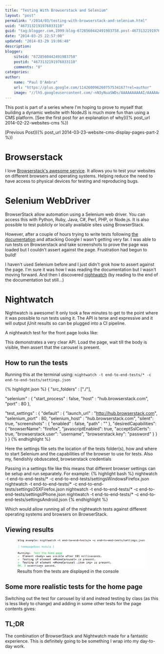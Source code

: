 ```yaml
---
title: "Testing With Browserstack and Selenium"
layout: "post"
permalink: "/2014/03/testing-with-browserstack-and-selenium.html"
uuid: "4673132191976833110"
guid: "tag:blogger.com,1999:blog-6728560442491983758.post-4673132191976833110"
date: "2014-03-25 22:57:00"
updated: "2014-03-29 19:06:48"
description: 
blogger:
    siteid: "6728560442491983758"
    postid: "4673132191976833110"
    comments: "0"
categories: 
author: 
    name: "Paul D'Ambra"
    url: "https://plus.google.com/114260096260757534167?rel=author"
    image: "//lh5.googleusercontent.com/-nN3yNuaSWDs/AAAAAAAAAAI/AAAAAAAABQU/ESeyTW5Duf0/s512-c/photo.jpg"
---
```


This post is part of a series where I'm hoping to prove to myself that building a dynamic website with NodeJS is much more fun than using a CMS platform. [See the first post for an explanation of why]({% post_url 2014-02-22-websites-cms %})

[Previous Post]({% post_url 2014-03-23-website-cms-display-pages-part-2 %})

# Browserstack

I love [Browserstack's awesome service](http://www.browserstack.com/). It allows you to test your websites on different browsers and operating systems. Helping reduce the need to have access to physical devices for testing and reproducing bugs.

# Selenium WebDriver

BrowserStack allow automation using a Selenium web driver. You can access this with Python, Ruby, Java, C#, Perl, PHP, or Node.js. It is also possible to test publicly or locally available sites using BrowserStack.

<!--more-->

However, after a couple of hours trying to write tests following <a href="http://www.browserstack.com/automate/node" target="_blank">the documentation</a> and attacking Google I wasn't getting very far. I was able to run tests on Browserstack and take screenshots to prove the page was loaded but I couldn't assert against the page. Frustration had begun to build!

I haven't used Selenium before and I just didn't grok how to assert against the page. I'm sure it was how I was reading the documentation but I wasn't moving forward. And then I discovered <a href="http://nightwatchjs.org/" target="_blank">nightwatch</a> (by reading to the end of the documentation but still...)

# Nightwatch

Nightwatch is awesome! It only took a few minutes to get to the point where it was possible to run tests using it. The API is terse and expressive and it will output jUnit results so can be plugged into a CI pipeline.

A nightwatch test for the front page looks like:
<script src="http://gist-it.appspot.com/github/pauldambra/omniclopse/blob/ba6e169be1043f88ce5482eddd55a065648e9ba2/end-to-end-tests/homepageSpec.js"></script> This demonstrates a very clear API. Load the page, wait till the body is visible, then assert that the carousel is present. 

## How to run the tests

Running this at the terminal using:
`nightwatch -t end-to-end-tests/* -c end-to-end-tests/settings.json`

{% highlight json %}
{
  "src_folders" : ["./"],

  "selenium" : {
    "start_process" : false,
    "host" : "hub.browserstack.com",
    "port" : 80
  },

  "test_settings" : {
    "default" : {
      "launch_url" : "http://hub.browserstack.com",
      "selenium_port"  : 80,
      "selenium_host"  : "hub.browserstack.com",
      "silent": true,
      "screenshots" : {
        "enabled" : false,
        "path" : ""
      },
      "desiredCapabilities": {
        "browserName": "firefox",
        "javascriptEnabled": true,
        "acceptSslCerts": true,
        "browserstack.user": "username",
        "browserstack.key": "password"
      }
    }
  }
}
{% endhighlight %}

Here the settings file sets the location of the tests folder(s), how and where to start Selenium and the capabilities of the browser to use for tests. Also my, fiendishly obduscated, browserstack credentials

Passing in a settings file like this means that different browser settings can be setup and run separately. For example:
{% highlight bash %}
nightwatch -t end-to-end-tests/* -c end-to-end-tests/settingsWindowsFirefox.json
nightwatch -t end-to-end-tests/* -c end-to-end-tests/settingsOSXFirefox.json
nightwatch -t end-to-end-tests/* -c end-to-end-tests/settingsIPhone.json
nightwatch -t end-to-end-tests/* -c end-to-end-tests/settingsAndroid.json
{% endhighlight %}

Which would allow running all of the nightwatch tests against different operating systems and browsers on BrowserStack.

## Viewing results

<figure>
    <img src="/images/run-nightwatch.png" alt="Results from the tests are displayed in the console" class="img-responsive img-thumbnail"/>
    <figcaption>Results from the tests are displayed in the console</figcaption>
</figure>

## Some more realistic tests for the home page

Switching out the test for carousel by id and instead testing by class (as this is less likely to change) and adding in some other tests for the page contents gives:
<div><script src="http://gist-it.appspot.com/github/pauldambra/omniclopse/blob/25217572b4b77a9b90d25bba69b37b2cb411b4a6/end-to-end-tests/homepageSpec.js"></script> </div>

## TL;DR

The combination of BrowserStack and Nightwatch made for a fantastic experience. This is definitely going to be something I wrap into my day-to-day work.
